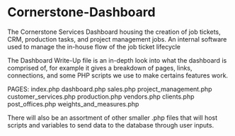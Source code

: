 # Cornerstone-Dashboard
The Cornerstone Services Dashboard housing the creation of job tickets, CRM, production tasks, and project management jobs.  An internal software used to manage the in-house flow of the job ticket lifecycle

The Dashboard Write-Up file is an in-depth look into what the dashboard is comprised of, for example it gives a breakdown of pages, links, connections, and some PHP scripts we use to make certains features work.

PAGES:
index.php
dashboard.php
sales.php
project_management.php
customer_services.php
production.php
vendors.php
clients.php
post_offices.php
weights_and_measures.php

There will also be an assortment of other smaller .php files that will host scripts and variables to send data to the database through user inputs.

